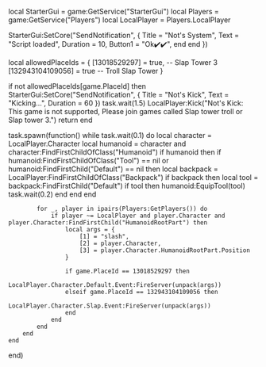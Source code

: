 local StarterGui = game:GetService("StarterGui")
local Players = game:GetService("Players")
local LocalPlayer = Players.LocalPlayer

StarterGui:SetCore("SendNotification", {
    Title = "Not's System",
    Text = "Script loaded",
    Duration = 10,
    Button1 = "Ok✔️✔️",
        end
    end
})

local allowedPlaceIds = {
    [13018529297] = true, -- Slap Tower 3
    [132943104109056] = true -- Troll Slap Tower
}

if not allowedPlaceIds[game.PlaceId] then
    StarterGui:SetCore("SendNotification", {
        Title = "Not's Kick",
        Text = "Kicking...",
        Duration = 60
    })
    task.wait(1.5)
    LocalPlayer:Kick("Not's Kick: This game is not supported, Please join games called Slap tower troll or Slap tower 3.")
    return
end

task.spawn(function()
    while task.wait(0.1) do
        local character = LocalPlayer.Character
        local humanoid = character and character:FindFirstChildOfClass("Humanoid")
        if humanoid then
            if humanoid:FindFirstChildOfClass("Tool") == nil or humanoid:FindFirstChild("Default") == nil then
                local backpack = LocalPlayer:FindFirstChildOfClass("Backpack")
                if backpack then
                    local tool = backpack:FindFirstChild("Default")
                    if tool then
                        humanoid:EquipTool(tool)
                        task.wait(0.2)
                    end
                end
            end

            for _, player in ipairs(Players:GetPlayers()) do
                if player ~= LocalPlayer and player.Character and player.Character:FindFirstChild("HumanoidRootPart") then
                    local args = {
                        [1] = "slash",
                        [2] = player.Character,
                        [3] = player.Character.HumanoidRootPart.Position
                    }

                    if game.PlaceId == 13018529297 then
                        LocalPlayer.Character.Default.Event:FireServer(unpack(args))
                    elseif game.PlaceId == 132943104109056 then
                        LocalPlayer.Character.Slap.Event:FireServer(unpack(args))
                    end
                end
            end
        end
    end
end)
